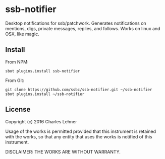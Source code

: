 # ssb-notifier

Desktop notifications for ssb/patchwork. Generates notifications on mentions,
digs, private messages, replies, and follows. Works on linux and OSX, like magic.

## Install

From NPM:

```
sbot plugins.install ssb-notifier
```

From Git:

```
git clone https://github.com/ssbc/ssb-notifier.git ~/ssb-notifier
sbot plugins.install ~/ssb-notifier
```

## License

Copyright (c) 2016 Charles Lehner

Usage of the works is permitted provided that this instrument is
retained with the works, so that any entity that uses the works is
notified of this instrument.

DISCLAIMER: THE WORKS ARE WITHOUT WARRANTY.
